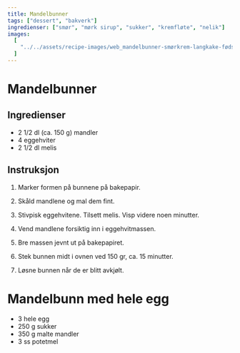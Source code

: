 ```yaml
---
title: Mandelbunner
tags: ["dessert", "bakverk"]
ingredienser: ["smør", "mørk sirup", "sukker", "kremfløte", "nelik"]
images:
  [
    "../../assets/recipe-images/web_mandelbunner-smørkrem-langkake-fødseldagsrullekake.jpg",
  ]
---
```


# Mandelbunner

## Ingredienser

- 2 1/2 dl (ca. 150 g) mandler
- 4 eggehviter
- 2 1/2 dl melis

## Instruksjon

1. Marker formen på bunnene på bakepapir.

2. Skåld mandlene og mal dem fint.

3. Stivpisk eggehvitene. Tilsett melis. Visp videre noen minutter.

4. Vend mandlene forsiktig inn i eggehvitmassen.

5. Bre massen jevnt ut på bakepapiret.

6. Stek bunnen midt i ovnen ved 150 gr, ca. 15 minutter.

7. Løsne bunnen når de er blitt avkjølt.

# Mandelbunn med hele egg

- 3 hele egg
- 250 g sukker
- 350 g malte mandler
- 3 ss potetmel
